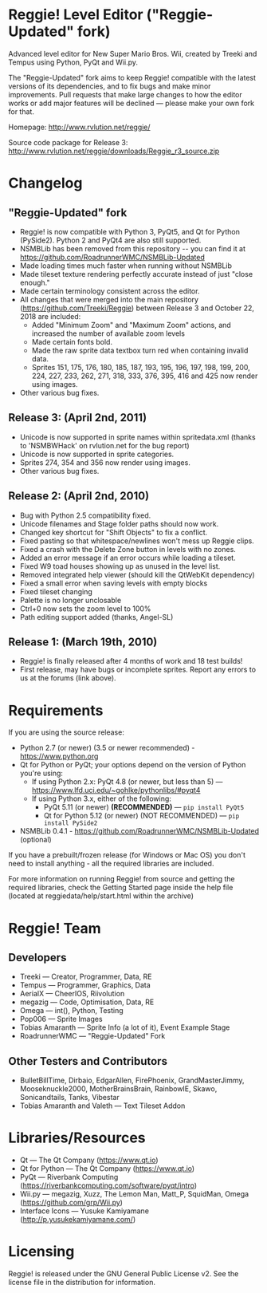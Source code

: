 Reggie! Level Editor ("Reggie-Updated" fork)
============================================

Advanced level editor for New Super Mario Bros. Wii, created by Treeki and
Tempus using Python, PyQt and Wii.py.

The "Reggie-Updated" fork aims to keep Reggie! compatible with the latest versions of its
dependencies, and to fix bugs and make minor improvements. Pull requests that make large
changes to how the editor works or add major features will be declined — please make your
own fork for that.

Homepage: http://www.rvlution.net/reggie/

Source code package for Release 3: http://www.rvlution.net/reggie/downloads/Reggie_r3_source.zip


Changelog
=========

"Reggie-Updated" fork
---------------------
- Reggie! is now compatible with Python 3, PyQt5, and Qt for Python (PySide2).
    Python 2 and PyQt4 are also still supported.
- NSMBLib has been removed from this repository -- you can find it at
    https://github.com/RoadrunnerWMC/NSMBLib-Updated
- Made loading times much faster when running without NSMBLib
- Made tileset texture rendering perfectly accurate instead of just
    "close enough."
- Made certain terminology consistent across the editor.
- All changes that were merged into the main repository
    (https://github.com/Treeki/Reggie) between Release 3 and October 22, 2018
    are included:
    - Added "Minimum Zoom" and "Maximum Zoom" actions, and increased the
        number of available zoom levels
    - Made certain fonts bold.
    - Made the raw sprite data textbox turn red when containing invalid data.
    - Sprites 151, 175, 176, 180, 185, 187, 193, 195, 196, 197, 198, 199,
        200, 224, 227, 233, 262, 271, 318, 333, 376, 395, 416 and 425 now
        render using images.
- Other various bug fixes.


Release 3: (April 2nd, 2011)
----------------------------
- Unicode is now supported in sprite names within spritedata.xml
    (thanks to 'NSMBWHack' on rvlution.net for the bug report)
- Unicode is now supported in sprite categories.
- Sprites 274, 354 and 356 now render using images.
- Other various bug fixes.


Release 2: (April 2nd, 2010)
----------------------------
- Bug with Python 2.5 compatibility fixed.
- Unicode filenames and Stage folder paths should now work.
- Changed key shortcut for "Shift Objects" to fix a conflict.
- Fixed pasting so that whitespace/newlines won't mess up Reggie clips.
- Fixed a crash with the Delete Zone button in levels with no zones.
- Added an error message if an error occurs while loading a tileset.
- Fixed W9 toad houses showing up as unused in the level list.
- Removed integrated help viewer (should kill the QtWebKit dependency)
- Fixed a small error when saving levels with empty blocks
- Fixed tileset changing
- Palette is no longer unclosable
- Ctrl+0 now sets the zoom level to 100%
- Path editing support added (thanks, Angel-SL)


Release 1: (March 19th, 2010)
-----------------------------
- Reggie! is finally released after 4 months of work and 18 test builds!
- First release, may have bugs or incomplete sprites. Report any errors to us
    at the forums (link above).


Requirements
============

If you are using the source release:

- Python 2.7 (or newer) (3.5 or newer recommended) - https://www.python.org
- Qt for Python or PyQt; your options depend on the version of Python you're using:
  - If using Python 2.x: PyQt 4.8 (or newer, but less than 5) — https://www.lfd.uci.edu/~gohlke/pythonlibs/#pyqt4
  - If using Python 3.x, either of the following:
    - PyQt 5.11 (or newer) **(RECOMMENDED)** — `pip install PyQt5`
    - Qt for Python 5.12 (or newer) (NOT RECOMMENDED) — `pip install PySide2`
- NSMBLib 0.4.1 - https://github.com/RoadrunnerWMC/NSMBLib-Updated (optional)

If you have a prebuilt/frozen release (for Windows or Mac OS)
you don't need to install anything - all the required libraries are included.

For more information on running Reggie! from source and getting the required
libraries, check the Getting Started page inside the help file
(located at reggiedata/help/start.html within the archive)


Reggie! Team
============

Developers
----------
- Treeki — Creator, Programmer, Data, RE
- Tempus — Programmer, Graphics, Data
- AerialX — CheerIOS, Riivolution
- megazig — Code, Optimisation, Data, RE
- Omega — int(), Python, Testing
- Pop006 — Sprite Images
- Tobias Amaranth — Sprite Info (a lot of it), Event Example Stage
- RoadrunnerWMC — "Reggie-Updated" Fork

Other Testers and Contributors
------------------------------
- BulletBillTime, Dirbaio, EdgarAllen, FirePhoenix, GrandMasterJimmy,
  Mooseknuckle2000, MotherBrainsBrain, RainbowIE, Skawo, Sonicandtails,
  Tanks, Vibestar
- Tobias Amaranth and Valeth — Text Tileset Addon


Libraries/Resources
===================

- Qt — The Qt Company (https://www.qt.io)
- Qt for Python — The Qt Company (https://www.qt.io)
- PyQt — Riverbank Computing (https://riverbankcomputing.com/software/pyqt/intro)
- Wii.py — megazig, Xuzz, The Lemon Man, Matt_P, SquidMan, Omega (https://github.com/grp/Wii.py)
- Interface Icons — Yusuke Kamiyamane (http://p.yusukekamiyamane.com/)


Licensing
=========

Reggie! is released under the GNU General Public License v2.
See the license file in the distribution for information.

